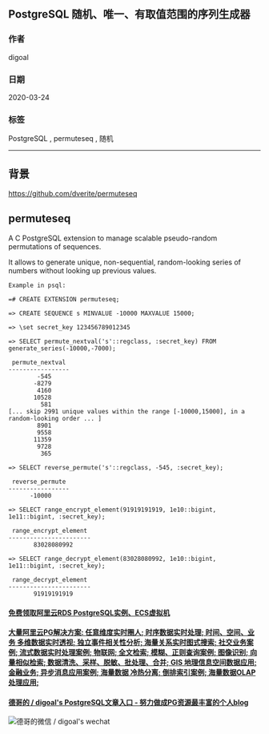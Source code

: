 ## PostgreSQL 随机、唯一、有取值范围的序列生成器   
                        
### 作者                                                                                        
digoal                                                                                                                                 
                                          
### 日期                                                                                                                                 
2020-03-24                                                                                                                             
                                                                                                                                 
### 标签                                                                                                                                 
PostgreSQL , permuteseq , 随机           
                                     
----                               
                                          
## 背景            
  
https://github.com/dverite/permuteseq  
  
## permuteseq  
  
A C PostgreSQL extension to manage scalable pseudo-random permutations of sequences.  
  
It allows to generate unique, non-sequential, random-looking series of numbers without looking up previous values.  
    
```
Example in psql:

=# CREATE EXTENSION permuteseq;

=> CREATE SEQUENCE s MINVALUE -10000 MAXVALUE 15000;

=> \set secret_key 123456789012345

=> SELECT permute_nextval('s'::regclass, :secret_key) FROM generate_series(-10000,-7000);

 permute_nextval
-----------------
	    -545
	   -8279
	    4160
	   10528
	     581
[... skip 2991 unique values within the range [-10000,15000], in a random-looking order ... ]
	    8901
	    9558
	   11359
	    9728
	     365

=> SELECT reverse_permute('s'::regclass, -545, :secret_key);

 reverse_permute
-----------------
	  -10000

=> SELECT range_encrypt_element(91919191919, 1e10::bigint, 1e11::bigint, :secret_key);

 range_encrypt_element
-----------------------
	   83028080992

=> SELECT range_decrypt_element(83028080992, 1e10::bigint, 1e11::bigint, :secret_key);

 range_decrypt_element
-----------------------
	   91919191919
```
   
  
  
  
  
  
  
  
  
  
  
  
  
  
  
  
  
  
#### [免费领取阿里云RDS PostgreSQL实例、ECS虚拟机](https://www.aliyun.com/database/postgresqlactivity "57258f76c37864c6e6d23383d05714ea")
  
  
#### [大量阿里云PG解决方案: 任意维度实时圈人; 时序数据实时处理; 时间、空间、业务 多维数据实时透视; 独立事件相关性分析; 海量关系实时图式搜索; 社交业务案例; 流式数据实时处理案例; 物联网; 全文检索; 模糊、正则查询案例; 图像识别; 向量相似检索; 数据清洗、采样、脱敏、批处理、合并; GIS 地理信息空间数据应用; 金融业务; 异步消息应用案例; 海量数据 冷热分离; 倒排索引案例; 海量数据OLAP处理应用;](https://yq.aliyun.com/topic/118 "40cff096e9ed7122c512b35d8561d9c8")
  
  
#### [德哥的 / digoal's PostgreSQL文章入口 - 努力做成PG资源最丰富的个人blog](https://github.com/digoal/blog/blob/master/README.md "22709685feb7cab07d30f30387f0a9ae")
  
  
![德哥的微信 / digoal's wechat](../pic/digoal_weixin.jpg "f7ad92eeba24523fd47a6e1a0e691b59")
  
